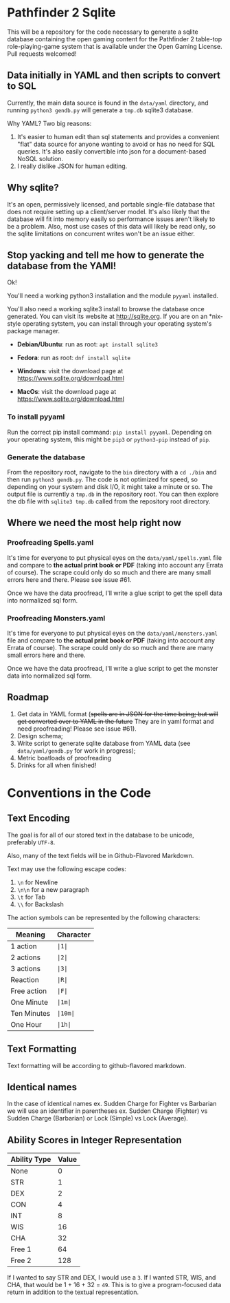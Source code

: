 # Pathfinder 2 Sqlite

This will be a repository for the code necessary to generate a sqlite database
containing the open gaming content for the Pathfinder 2 table-top
role-playing-game system that is available under the Open Gaming License. Pull
requests welcomed!

## Data initially in YAML and then scripts to convert to SQL

Currently, the main data source is found in the `data/yaml` directory, and
running `python3 gendb.py` will generate a `tmp.db` sqlite3 database. 

Why YAML? Two big reasons: 

1. It's easier to human edit than sql statements and provides a convenient
   "flat" data source for anyone wanting to avoid or has no need for SQL
   queries. It's also easily convertible into json for a document-based NoSQL
   solution.
2. I really dislike JSON for human editing.

## Why sqlite? 

It's an open, permissively licensed, and portable single-file database that does
not require setting up a client/server model. It's also likely that the database
will fit into memory easily so performance issues aren't likely to be a problem.
Also, most use cases of this data will likely be read only, so the sqlite
limitations on concurrent writes won't be an issue either. 

## Stop yacking and tell me how to generate the database from the YAMl!

Ok!

You'll need a working python3 installation and the module `pyyaml` installed. 

You'll also need a working sqlite3 install to browse the database once
generated. You can visit its website at http://sqlite.org. If you are on an
*nix-style operating sytstem, you can install through your operating system's
package manager.

- **Debian/Ubuntu**: run as root: `apt install sqlite3`

- **Fedora**: run as root: `dnf install sqlite`

- **Windows**: visit the download page at https://www.sqlite.org/download.html

- **MacOs**: visit the download page at https://www.sqlite.org/download.html

### To install pyyaml

Run the correct pip install command: `pip install pyyaml`. Depending on your
operating system, this might be `pip3` or `python3-pip` instead of `pip`.

### Generate the database

From the repository root, navigate to the `bin` directory with a `cd ./bin` and
then run `python3 gendb.py`. The code is not optimized for speed, so depending
on your system and disk I/O, it might take a minute or so. The output file is
currently a `tmp.db` in the repository root. You can then explore the db file
with `sqlite3 tmp.db` called from the repository root directory.

## Where we need the most help right now

### Proofreading Spells.yaml
It's time for everyone to put physical eyes on the `data/yaml/spells.yaml` file
and compare to **the actual print book or PDF** (taking into account any Errata
of course). The scrape could only do so much and there are many small errors
here and there. Please see issue #61.

Once we have the data proofread, I'll write a glue script to get the spell data
into normalized sql form.

### Proofreading Monsters.yaml
It's time for everyone to put physical eyes on the `data/yaml/monsters.yaml` file
and compare to **the actual print book or PDF** (taking into account any Errata
of course). The scrape could only do so much and there are many small errors
here and there.

Once we have the data proofread, I'll write a glue script to get the monster data
into normalized sql form.

## Roadmap

1. Get data in YAML format (~~spells are in JSON for the time being; but will
   get converted over to YAML in the future~~ They are in yaml format and need proofreading! Please see issue #61).
2. Design schema;
3. Write script to generate sqlite database from YAML data (see
   `data/yaml/gendb.py` for work in progress);
4. Metric boatloads of proofreading
5. Drinks for all when finished!

# Conventions in the Code

## Text Encoding

The goal is for all of our stored text in the database to be unicode,
preferably `UTF-8`.

Also, many of the text fields will be in Github-Flavored Markdown.

Text may use the following escape codes:

1. `\n` for Newline
2. `\n\n` for a new paragraph
3. `\t` for Tab
4. `\\` for Backslash

The action symbols can be represented by the following characters:

| Meaning | Character |
|----------|----|
| 1 action | `\|1\|` |
| 2 actions | `\|2\|` |
| 3 actions | `\|3\|` |
| Reaction | `\|R\|` |
| Free action |  `\|F\|` |
| One Minute |  `\|1m\|` |
| Ten Minutes |  `\|10m\|` |
| One Hour |  `\|1h\|` |

## Text Formatting

Text formatting will be according to github-flavored markdown.

## Identical names

In the case of identical names ex. Sudden Charge for Fighter vs Barbarian we will use an identifier in parentheses ex. Sudden Charge (Fighter) vs Sudden Charge (Barbarian) or Lock (Simple) vs Lock (Average).

## Ability Scores in Integer Representation

| Ability Type | Value |
|--------------|-------|
| None         |     0 |
| STR          |     1 |
| DEX          |     2 |
| CON          |     4 |
| INT          |     8 |
| WIS          |    16 |
| CHA          |    32 |
| Free 1       |    64 |
| Free 2       |   128 |

If I wanted to say STR and DEX, I would use a `3`. If I wanted STR, WIS, and
CHA, that would be 1 + 16 + 32 = `49`. This is to give a program-focused data
return in addition to the textual representation.
